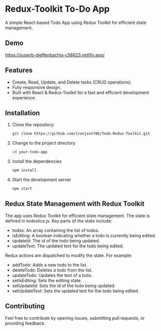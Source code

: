 # Redux-Toolkit To-Do App

A simple React-based Todo App using Redux Toolkit for efficient state management.

## Demo

https://superb-dieffenbachia-c58623.netlify.app/

## Features

- Create, Read, Update, and Delete tasks (CRUD operations).
- Fully responsive design.
- Built with React & Redux-Toolkit for a fast and efficient development experience.

## Installation

1. Clone the repository:

   ```bash
   git clone https://github.com/ironjosh786/Todo-Redux-Toolkit.git

2. Change to the project directory

   ```bash
   cd your-todo-app

3. Install the dependencies

   ```bash
   npm install

4. Start the development server

   ```bash
   npm start

## Redux State Management with Redux Toolkit
The app uses Redux Toolkit for efficient state management. The state is defined in todoslice.js. Key parts of the state include:

- todos: An array containing the list of todos.
- isEditing: A boolean indicating whether a todo is currently being edited.
- updateId: The id of the todo being updated.
- updateText: The updated text for the todo being edited.

Redux actions are dispatched to modify the state. For example:

- addTodo: Adds a new todo to the list.
- deleteTodo: Deletes a todo from the list.
- updateTodo: Updates the text of a todo.
- setIsEditing: Sets the editing state.
- setUpdateId: Sets the id of the todo being updated.
- setUpdateText: Sets the updated text for the todo being edited.

## Contributing
Feel free to contribute by opening issues, submitting pull requests, or providing feedback.
